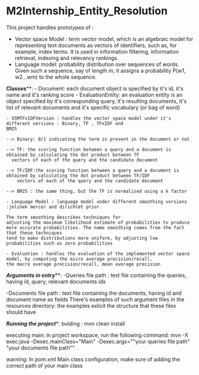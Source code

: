 # M2Internship_Entity_Resolution

This project handles prototypes of :
 - Vector space Model : term vector model, which is an algebraic model for representing text
 documents  as vectors of identifiers, such as, for example, index terms. It is used in information filtering,
 information retrieval, indexing and relevancy rankings.
 - Language model:  probability distribution over sequences of words. Given such a sequence, say of length m, it assigns a probability
P(w1, w2...wm) to the whole sequence.

****Classes******:
    - Document: each document object is specified by it's id, it's name and it's ranking score
    - EvaluationEntity: an evaluation entity is an object specified by it's corresponding query, it's resulting documents,
    it's list of relevant documents and it's specific vocabulary (or bag of word)

    - VSMTFxIDFVersion : handles the vector space model under it's different versions : Binary, TF , TFxIDF and
    BM25

    --> Binary: 0/1 indicating the term is present in the document or not

    --> TF: the scoring function between a query and a document is obtained by calculating the dot product between TF
      vectors of each of the query and the candidate document

    --> TF/IDF:the scoring function between a query and a document is obtained by calculating the dot product between TF/IDF
        vectors of each of the query and the candidate document

    --> BM25 : the same thing, but the TF is normalised using a k factor

    - Language Model : language model under different smoothing versions :jelinek mercer and dirichlet prior.

    The term smoothing describes techniques for
    adjusting the maximum likelihood estimate of probabilities to produce
    more accurate probabilities. The name smoothing comes from the fact that these techniques
    tend to make distributions more uniform, by adjusting low probabilities such as zero probabilities

    - Evaluation : handles the evaluation of the implemented vector space model, by computing the micro average precision/recall,
    the macro average precision/recall, mean average precision

*****************Arguments in entry*******************:
-Queries file path : text file containing the queries, having id, query, relevant documents ids

-Documents file path : text file containing the documents, having id and document name as fields
There's examples of such argument files in the resources directory: the examples exlicit the structure
that these files should have

*****************Running the project******************:
buiding : mvn clean install

executing main: in project workspace, run the following command:
mvn -X exec:java -Dexec.mainClass="Main" -Dexec.args=""your queries file path" "your documents file path""

warning: In pom.xml Main class configuration, make sure of adding the correct path
of your main class

